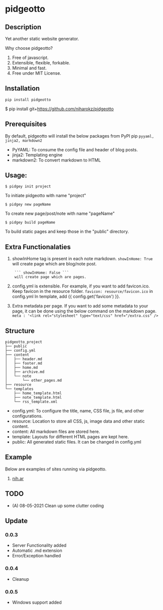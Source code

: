 # pidgeotto

## Description
Yet another static website generator. 

Why choose pidgeotto?
1. Free of javascript.
2. Extensible, flexible, forkable.
3. Minimal and fast.
4. Free under MIT License.

## Installation
``` pip install pidgeotto ```

$ pip install git+https://github.com/niharokz/pidgeotto

## Prerequisites
By default, pidgeotto will install the below packages from PyPI pip
``` pyyaml, jinja2, markdown2 ```
* PyYAML:	To consume the config file and header of blog posts.
* jinja2:	Templating engine
* markdown2:	To convert markdown to HTML

## Usage:
```console
$ pidgey init project
```
To initiate pidgeotto with name "project"

```console
$ pidgey new pageName
```
To create new page/post/note with name "pageName"

```console
$ pidgey build pageName
```
To build static pages and keep those in the "public" directory.

## Extra Functionalaties
1. showInHome tag is present in each note markdown.
        ``` showInHome: True ``` 
        will create page which are blog/note post.
        
        ``` showInHome: False ``` 
        will create page which are pages.

2. config.yml is extensible. 
        For example, if you want to add favicon.ico. Keep favicon in the resource folder.
        ``` favicon: resource/favicon.ico ``` 
        in config.yml
        In template, add {{ config.get('favicon') }}.

3. Extra metadata per page.
        If you want to add some metadata to your page, it can be done using the below command on the markdown page.
        ``` meta : '<link rel="stylesheet" type="text/css" href="/extra.css" /> ```


## Structure

    pidgeotto_project
    ├── public
    ├── config.yml
    ├── content
    │   ├── header.md
    │   ├── footer.md
    │   ├── home.md
    │   ├── archive.md
    │   └── note
    │       └── other_pages.md
    ├── resource
    └── templates
        ├── home_template.html
        ├── note_template.html
        └── rss_template.xml

* config.yml:	To configure the title, name, CSS file, js file, and other configurations.
* resource:	Location to store all CSS, js, image data and other static content.
* content:	All markdown files are stored here.
* template:	Layouts for different HTML pages are kept here.
* public: All generated static files. It can be changed in config.yml

## Example

Below are examples of sites running via pidgeotto.
1. [nih.ar](https://nih.ar)


## TODO

* (A) 08-05-2021 Clean up some clutter coding

## Update

### 0.0.3

* Server Functionality added
* Automatic .md extension
* Error/Exception handled

### 0.0.4

* Cleanup

### 0.0.5

* Windows support added
